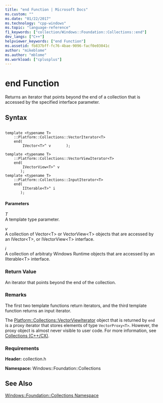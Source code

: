 ```yaml
---
title: "end Function | Microsoft Docs"
ms.custom: ""
ms.date: "01/22/2017"
ms.technology: "cpp-windows"
ms.topic: "language-reference"
f1_keywords: ["collection/Windows::Foundation::Collections::end"]
dev_langs: ["C++"]
helpviewer_keywords: ["end Function"]
ms.assetid: fb837bff-fc76-4bae-9096-facf0e03041c
author: "mikeblome"
ms.author: "mblome"
ms.workload: ["cplusplus"]
---
```

# end Function

Returns an iterator that points beyond the end of a collection that is accessed by the specified interface parameter.

## Syntax

```

template <typename T>
    ::Platform::Collections::VectorIterator<T>
    end(
        IVector<T>^ v       );

template <typename T>
    ::Platform::Collections::VectorViewIterator<T>
    end(
        IVectorView<T>^ v
       );
template <typename T>
    ::Platform::Collections::InputIterator<T>
    end(
        IIterable<T>^ i
       );
```

#### Parameters

*T*<br/>
A template type parameter.

*v*<br/>
A collection of Vector\<T> or VectorView\<T> objects that are accessed by an IVector\<T>, or IVectorView\<T> interface.

*i*<br/>
A collection of arbitraty Windows Runtime objects that are accessed by an IIterable\<T> interface.

### Return Value

An iterator that points beyond the end of the collection.

### Remarks

The first two template functions return iterators, and the third template function returns an input iterator.

The [Platform::Collections::VectorViewIterator](../cppcx/platform-collections-vectorviewiterator-class.md) object that is returned by `end` is a proxy iterator that stores elements of type `VectorProxy<T>`. However, the proxy object is almost never visible to user code. For more information, see [Collections (C++/CX)](../cppcx/collections-c-cx.md).

### Requirements

**Header:** collection.h

**Namespace:** Windows::Foundation::Collections

## See Also

[Windows::Foundation::Collections Namespace](../cppcx/windows-foundation-collections-namespace-c-cx.md)